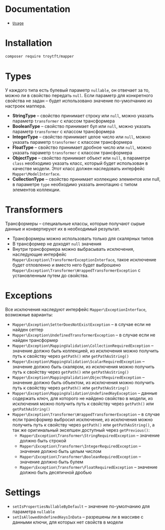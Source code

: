 # Documentation
* [`Usage`](usage.md)
# Installation

```bash
composer require troytft/mapper
```


# Types
У каждого типа есть булевый параметр `nullable`,  он отвечает за то, можно ли в свойство передать `null`. 
Если параметр для конкретного свойства не задан – будет использовано значение по-умолчанию из настроек маппера.

* **StringType** – свойство принимает строку или `null`, можно указать параметр `transformer` с классом трансформера
* **BooleanType** – свойство принимает бул или `null`, можно указать параметр `transformer` с классом трансформера
* **IntegerType** – свойство принимает целое число или `null`, можно указать параметр `transformer` с классом трансформера
* **FloatType** – свойство принимает дробное число или `null`, можно указать параметр `transformer` с классом трансформера
* **ObjectType** – свойство принимает объект или `null`, в параметре `class` необходимо указать класс, который будет использован в качестве модели. Этот класс должен наследовать интерфейс `Mapper\ModelInterface`.
* **CollectionType** – свойство принимает коллекцию элементов или null, в параметре `type` необходимо указать аннотацию с типом элементов коллекции.

# Transformers
Трансформеры – специальные классы, которые получают сырые данные и конвертируют их в необходимый результат.

* Трансформеры можно использовать только для скалярных типов
* В трансформер не доходят `null` значения
* Внутри трансформера можно выбрасывать исключения, наследующие интерфейс `Mapper\Exception\TransformerExceptionInterface`, такое исключение будет отловленно и вместо него будет выброшено `Mapper\Exception\Transformer\WrappedTransformerException` с установленным путем до свойства.

# Exceptions
Все исключения наследуют интерфейс `Mapper\ExceptionInterface`, возможные варианты:

* `Mapper\Exception\SetterDoesNotExistException` – в случае если не найден сеттер
* `Mapper\Exception\UndefinedTransformerException` – в случае если не найден трансформер
* `Mapper\Exception\MappingValidation\CollectionRequiredException` – значение должно быть коллекцией, из исключения можно получить путь к свойству через `getPath()` или `getPathAsString()`
* `Mapper\Exception\MappingValidation\ScalarRequiredException` – значение должно быть скаляром, из исключения можно получить путь к свойству через `getPath()` или `getPathAsString()`
* `Mapper\Exception\MappingValidation\ObjectRequiredException` – значение должно быть объектом, из исключения можно получить путь к свойству через `getPath()` или `getPathAsString()`
* `Mapper\Exception\MappingValidation\UndefinedKeyException` – данные содержать ключ, для которого не найдено свойство в модели, из исключения можно получить путь к свойству через `getPath()` или `getPathAsString()`
* `Mapper\Exception\Transformer\WrappedTransformerException` – в случае если трансформер выбросил исключение, из исключения можно получить путь к свойству через `getPath()` или `getPathAsString()`, а так же оригинальный эксепшен доступный через `getPrevious()`:
    * `Mapper\Exception\Transformer\StringRequiredException` – значение должно быть строкой
    * `Mapper\Exception\Transformer\IntegerRequiredException` – значение должно быть целым числом
    * `Mapper\Exception\Transformer\BooleanRequiredException` – значение должно быть булем
    * `Mapper\Exception\Transformer\FloatRequiredException` – значение должно быть десятичной дробью

# Settings
* `setIsPropertiesNullableByDefault` – значение по-умолчанию для параметра `nullable`
* `setIsAllowedUndefinedKeysInData` – разрешены ли в массиве с данными ключи, для которых нет свойств в модели
